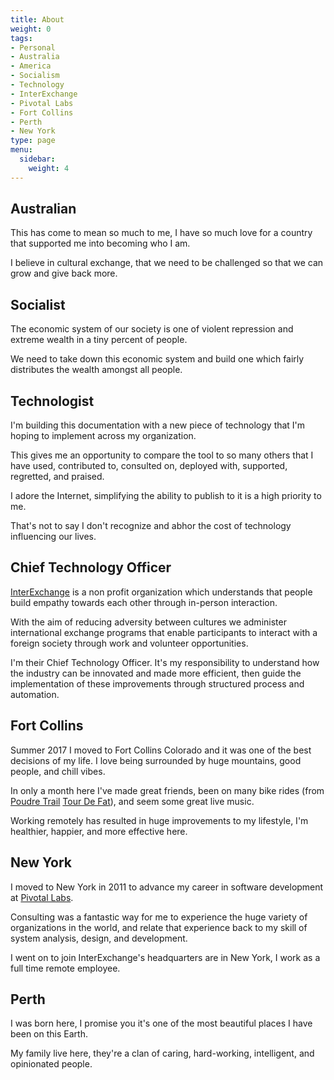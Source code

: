 ```yaml
---
title: About
weight: 0
tags:
- Personal
- Australia
- America
- Socialism
- Technology
- InterExchange
- Pivotal Labs
- Fort Collins
- Perth
- New York
type: page
menu:
  sidebar:
    weight: 4
---
```

## Australian

This has come to mean so much to me, I have so much love for a country that supported me into becoming who I am.

I believe in cultural exchange, that we need to be challenged so that we can grow and give back more.

## Socialist

The economic system of our society is one of violent repression and extreme wealth in a tiny percent of people.

We need to take down this economic system and build one which fairly distributes the wealth amongst all people.

## Technologist

I'm building this documentation with a new piece of technology that I'm hoping to implement across my organization.

This gives me an opportunity to compare the tool to so many others that I have used, contributed to, consulted on, deployed with, supported, regretted, and praised.

I adore the Internet, simplifying the ability to publish to it is a high priority to me.

That's not to say I don't recognize and abhor the cost of technology influencing our lives.

## Chief Technology Officer

[InterExchange](https://www.interexchange.org/) is a non profit organization which understands that people build empathy towards each other through in-person interaction.

With the aim of reducing adversity between cultures we administer international exchange programs that enable participants to interact with a foreign society through work and volunteer opportunities.

I'm their Chief Technology Officer. It's my responsibility to understand how the industry can be innovated and made more efficient, then guide the implementation of these improvements through structured process and automation.

## Fort Collins

Summer 2017 I moved to Fort Collins Colorado and it was one of the best decisions of my life. I love being surrounded by huge mountains, good people, and chill vibes.

In only a month here I've made great friends, been on many bike rides (from [Poudre Trail](http://www.poudretrail.org/) [Tour De Fat](https://www.newbelgium.com/events/tour-de-fat)), and seem some great live music.

Working remotely has resulted in huge improvements to my lifestyle, I'm healthier, happier, and more effective here.

## New York

I moved to New York in 2011 to advance my career in software development at [Pivotal Labs](https://pivotal.io/labs).

Consulting was a fantastic way for me to experience the huge variety of organizations in the world, and relate that experience back to my skill of system analysis, design, and development.

I went on to join InterExchange's headquarters are in New York, I work as a full time remote employee.

## Perth

I was born here, I promise you it's one of the most beautiful places I have been on this Earth.

My family live here, they're a clan of caring, hard-working, intelligent, and opinionated people.
